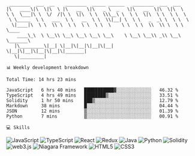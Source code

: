 ```
 ________  ___  __    ________  _____ ______   ________  ___  ___          
|\   ____\|\  \|\  \ |\   __  \|\   _ \  _   \|\   __  \|\  \|\  \         
\ \  \___|\ \  \/  /|\ \  \|\  \ \  \\\__\ \  \ \  \|\  \ \  \ \  \        
 \ \_____  \ \   ___  \ \   __  \ \  \\|__| \  \ \   _  _\ \  \ \  \       
  \|____|\  \ \  \\ \  \ \  \ \  \ \  \    \ \  \ \  \\  \\ \  \ \  \____  
    ____\_\  \ \__\\ \__\ \__\ \__\ \__\    \ \__\ \__\\ _\\ \__\ \_______\
   |\_________\|__| \|__|\|__|\|__|\|__|     \|__|\|__|\|__|\|__|\|_______|
   \|_________|
```

`📊 Weekly development breakdown`

<!--START_SECTION:waka-->

```text
Total Time: 14 hrs 23 mins

JavaScript   6 hrs 40 mins   ███████████▓░░░░░░░░░░░░░   46.32 %
TypeScript   4 hrs 49 mins   ████████▒░░░░░░░░░░░░░░░░   33.51 %
Solidity     1 hr 50 mins    ███▒░░░░░░░░░░░░░░░░░░░░░   12.79 %
Markdown     38 mins         █░░░░░░░░░░░░░░░░░░░░░░░░   04.44 %
JSON         12 mins         ▒░░░░░░░░░░░░░░░░░░░░░░░░   01.39 %
Python       7 mins          ▒░░░░░░░░░░░░░░░░░░░░░░░░   00.91 %
```

<!--END_SECTION:waka-->

`💻 Skills`

![JavaScript](https://img.shields.io/badge/JavaScript-323330?style=for-the-badge&logo=javascript&logoColor=F7DF1E)
![TypeScript](https://img.shields.io/badge/TypeScript-007ACC?style=for-the-badge&logo=typescript&logoColor=white)
![React](https://img.shields.io/badge/React-20232A?style=for-the-badge&logo=react&logoColor=61DAFB)
![Redux](https://img.shields.io/badge/Redux-593D88?style=for-the-badge&logo=redux&logoColor=white)
![Java](https://img.shields.io/badge/java-%23ED8B00.svg?style=for-the-badge&logo=openjdk&logoColor=white)
![Python](https://img.shields.io/badge/Python-FFD43B?style=for-the-badge&logo=pyscaffold&logoColor=blue)
![Solidity](https://img.shields.io/badge/Solidity-e6e6e6?style=for-the-badge&logo=solidity&logoColor=black)
![web3.js](https://img.shields.io/badge/web3.js-F16822?style=for-the-badge&logo=web3.js&logoColor=white)
![Niagara Framework](https://img.shields.io/badge/Niagara_Framework-007BC2?style=for-the-badge&logo=cmake&logoColor=red)
![HTML5](https://img.shields.io/badge/HTML5-E34F26?style=for-the-badge&logo=html5&logoColor=white)
![CSS3](https://img.shields.io/badge/CSS3-1572B6?style=for-the-badge&logo=css3&logoColor=white)
